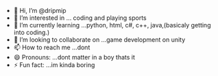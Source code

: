 - 👋 Hi, I’m @dripmip
- 👀 I’m interested in ... coding and playing sports
- 🌱 I’m currently learning ...python, html, c#, c++, java,(basicaly getting into coding.)
- 💞️ I’m looking to collaborate on ...game development on unity
- 📫 How to reach me ...dont
- 😄 Pronouns: ...dont matter in a boy thats it
- ⚡ Fun fact: ...im kinda boring

<!---
dripmip/dripmip is a ✨ special ✨ repository because its `README.md` (this file) appears on your GitHub profile.
You can click the Preview link to take a look at your changes.
--->
